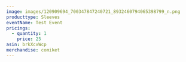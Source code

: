 ```yaml
---
image: images/120909694_700347847240721_8932460794065398799_n.png
producttype: Sleeves
eventName: Test Event
pricings:
  - quantity: 1
    price: 25
asin: brkXcxWcp
merchandise: comiket
---
```

